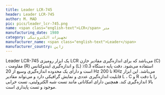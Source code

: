 ```yaml
---
title: Leader LCR-745
header: Leader LCR-745
author: M. MAD
pic: pics/leader_lcr-745.png
name: <span class="english-text">LCR</span> متر
manufacturing_date: 1980
category: تجهیزات الکترونیکی
manufacturer_name: <span class="english-text">Leader</span>
manufacturer_country: ژاپن
---
```

<p>
<span class="english-text">Leader LCR-745</span>
یک ابزار رومیزی
<span class="english-text">LCR</span>
می‌باشد که برای اندازه‌گیری مقادیر خازن
<span class="english-text">(C)</span>
، مقاومت
<span class="english-text">(R)</span>
و اندازه‌گیری ایندوکتانس
<span class="english-text">(L)</span>
استفاده می‌شود. دقت پایه دستگاه 0.3٪ است و دارای یک محدوده اندازه‌گیری وسیع از
<span class="english-text">20 Hz</span>
تا
<span class="english-text">200 KHz</span>
می‌باشد. این ابزار قابلیت اندازه‌گیری عددی و نمایش گرافیکی دارد و می‌تواند
مقادیر
<span class="english-text">L</span>
،
<span class="english-text">C</span>
و
<span class="english-text">R</span>
را با دقت بالا اندازه‌گیری کند. همچنین دارای امکاناتی مانند تست شبه
الکترولیتی، تست خرابی موجود و تست پایداری است.
</p>
